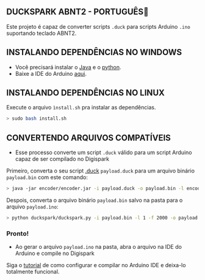 ## DUCKSPARK ABNT2 - PORTUGUÊS💾
Este projeto é capaz de converter scripts ```.duck``` para scripts Arduino ```.ino``` suportando teclado ABNT2.

## INSTALANDO DEPENDÊNCIAS NO WINDOWS
- Você precisará instalar o [Java](https://www.java.com/pt-BR/download/ie_manual.jsp?locale=pt_BR) e o [python](https://www.python.org/downloads/).
- Baixe a IDE do Arduino [aqui](https://www.arduino.cc/en/software).

## INSTALANDO DEPENDÊNCIAS NO LINUX
Execute o arquivo ```ìnstall.sh``` pra instalar as dependências.
```bash
> sudo bash install.sh
```
## CONVERTENDO ARQUIVOS COMPATÍVEIS
- Esse processo converte um script ```.duck``` válido para um script Arduino capaz de ser compilado no Digispark

Primeiro, converta o seu script [.duck]() ```payload.duck``` para um arquivo binário ```payload.bin``` com este comando:
```bash
> java -jar encoder/encoder.jar -i payload.duck -o payload.bin -l encoder/resources/br.properties
```

Despois, converta o arquivo binário ```payload.bin``` salvo na pasta para o arquivo ```payload.ìno```:
```bash
> python duckspark/duckspark.py -i payload.bin -l 1 -f 2000 -o payload.ino 
```
### Pronto!
- Ao gerar o arquivo ```payload.ino``` na pasta, abra o arquivo na IDE do Arduino e compile no Digispark

Siga o [tutorial](https://www.robocore.net/tutoriais/primeiros-passos-digispark-attiny85) de como configurar e compilar no Arduino IDE e deixa-lo totalmente funcional.
